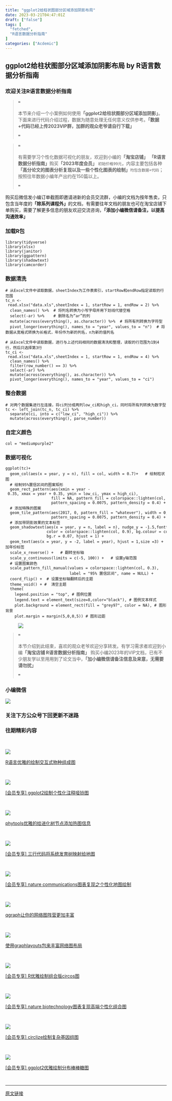 ```yaml
---
title: "ggplot2给柱状图部分区域添加阴影布局"
date: 2023-03-21T04:47:01Z
draft: ["false"]
tags: [
  "fetched",
  "R语言数据分析指南"
]
categories: ["Acdemic"]
---
```

ggplot2给柱状图部分区域添加阴影布局 by R语言数据分析指南
------
<div><section data-tool="mdnice编辑器" data-website="https://www.mdnice.com"><h3 data-tool="mdnice编辑器"><span><span></span>欢迎关注R语言数据分析指南</span><span></span></h3><blockquote data-tool="mdnice编辑器"><span>❝</span><p>本节来介绍一个小案例如何使用<strong>「ggplot2给柱状图部分区域添加阴影」</strong>。下面来进行代码介绍过程，数据为随意处理无任何意义仅供参考。<strong>「数据+代码已经上传2023VIP群，加群的观众老爷请自行下载」</strong></p><span>❞</span></blockquote><blockquote data-tool="mdnice编辑器"><span>❝</span><p>有需要学习个性化数据可视化的朋友，欢迎到小编的<strong>「淘宝店铺」</strong> <strong>「R语言数据分析指南」</strong>购买<strong>「2023年度会员」</strong> <code>初始价格99元</code>，内容主要包括各种<strong>「高分论文的图表分析复现以及一些个性化图表的绘制」</strong><code>均包含数据+代码</code>；按照往年数据小编年产出约在150篇以上。</p><span>❞</span></blockquote><p data-tool="mdnice编辑器">购买后微信发小编订单截图即邀请进新的会员交流群，小编的文档为按年售卖，只包含当年度的<strong>「除系列课程外」</strong>的文档，有需要往年文档的朋友也可在淘宝店铺下单购买，需要了解更多信息的朋友欢迎交流咨询，<strong>「添加小编微信请备注，以提高沟通效率」</strong></p><h3 data-tool="mdnice编辑器"><span></span><span><span></span>加载R包</span><span></span></h3><pre data-tool="mdnice编辑器"><span></span><code><span>library</span>(tidyverse)<br><span>library</span>(xlsx)<br><span>library</span>(janitor)<br><span>library</span>(ggpattern)<br><span>library</span>(shadowtext)<br><span>library</span>(camcorder)<br></code></pre><h3 data-tool="mdnice编辑器"><span></span><span><span></span>数据清洗</span><span></span></h3><pre data-tool="mdnice编辑器"><span></span><code><span># 从Excel文件中读取数据，sheetIndex为工作表索引，startRow和endRow指定读取的行范围</span><br>tc_n &lt;- read.xlsx(<span>"data.xls"</span>,sheetIndex = 1, startRow = 1, endRow = 2) %&gt;% <br>  clean_names() %&gt;%  <span># 将列名转换为小写字母并用下划线代替空格</span><br>  select(-ar) %&gt;%    <span># 删除名为“ar”的列</span><br>  mutate(across(everything(), as.character)) %&gt;%  <span># 将所有列转换为字符型</span><br>  pivot_longer(everything(), names_to = <span>"year"</span>, values_to = <span>"n"</span>)  <span># 将数据从宽格式转换为长格式，年份作为新的列名，n为新的值列名</span><br></code></pre><pre data-tool="mdnice编辑器"><span></span><code><span># 从Excel文件中读取数据，进行与上述代码相同的数据清洗和整理，读取的行范围为1到4行，然后只选择第3行</span><br>tc_ci &lt;- read.xlsx(<span>"data.xls"</span>,sheetIndex = <span>1</span>, startRow = <span>1</span>, endRow = <span>4</span>) %&gt;% <br>  clean_names() %&gt;% <br>  filter(row_number() == <span>3</span>) %&gt;% <br>  select(-ar) %&gt;% <br>  mutate(across(everything(), as.character)) %&gt;% <br>  pivot_longer(everything(), names_to = <span>"year"</span>, values_to = <span>"ci"</span>)<br></code></pre><h3 data-tool="mdnice编辑器"><span></span><span><span></span>整合数据</span><span></span></h3><pre data-tool="mdnice编辑器"><span></span><code><span># 对两个数据集进行左连接，将ci列分成两列low_ci和high_ci，同时将所有列转换为数字型</span><br>tc &lt;- left_join(tc_n, tc_ci) %&gt;% <br>  separate(ci, into = c(<span>"low_ci"</span>, <span>"high_ci"</span>)) %&gt;% <br>  mutate(across(everything(), parse_number))<br></code></pre><h3 data-tool="mdnice编辑器"><span></span><span><span></span>自定义颜色</span><span></span></h3><pre data-tool="mdnice编辑器"><span></span><code>col = <span>"mediumpurple2"</span><br></code></pre><h3 data-tool="mdnice编辑器"><span></span><span><span></span>数据可视化</span><span></span></h3><pre data-tool="mdnice编辑器"><span></span><code>ggplot(tc)+<br>  geom_col(aes(x = year, y = n), fill = col, width = <span>0.7</span>)+   <span># 绘制柱状图</span><br>  <span># 绘制95%置信区间的图案矩形</span><br>  geom_rect_pattern(aes(xmin = year - <span>0.35</span>, xmax = year + <span>0.35</span>, ymin = low_ci, ymax = high_ci),<br>                    fill = <span>NA</span>, pattern_fill = colorspace::lighten(col, <span>0.3</span>), pattern_color = <span>NA</span>,<br>                    pattern_spacing = <span>0.0075</span>, pattern_density = <span>0.4</span>) +<br>  <span># 添加特殊的图案</span><br>  geom_tile_pattern(aes(<span>2017</span>, <span>0</span>, pattern_fill = <span>"whatever"</span>), width = <span>0</span>, height = <span>0</span>, fill = <span>NA</span>, pattern_color = <span>NA</span>,<br>                    pattern_spacing = <span>0.0075</span>, pattern_density = <span>0.4</span>) + <br>  <span># 添加带阴影效果的文本标签</span><br>  geom_shadowtext(aes(x = year, y = n, label = n), nudge_y = -<span>1.5</span>,fontface = <span>"bold"</span>,size = <span>3</span>,<br>                  color = colorspace::lighten(col, <span>0.9</span>), bg.colour = colorspace::darken(col, <span>0.9</span>),<br>                  bg.r = <span>0.07</span>, hjust = <span>1</span>) +<br>  geom_text(aes(x = year, y = -<span>2</span>, label = year), hjust = <span>1</span>,size =<span>3</span>) +   <span># 添加年份标签</span><br>  scale_x_reverse() +   <span># 翻转坐标轴</span><br>  scale_y_continuous(limits = c(-<span>5</span>, <span>100</span>)) +   <span># 设置y轴范围</span><br>  <span># 设置图案颜色</span><br>  scale_pattern_fill_manual(values = colorspace::lighten(col, <span>0.3</span>),<br>                            label = <span>"95% 置信区间"</span>, name = <span>NULL</span>) +<br>  coord_flip() +  <span># 设置坐标轴翻转后的主题</span><br>  theme_void() + <span>#  清空主题</span><br>  theme(<br>    legend.position = <span>"top"</span>, <span># 图例位置</span><br>    legend.text = element_text(size=<span>8</span>,color=<span>"black"</span>), <span># 图例文本样式</span><br>    plot.background = element_rect(fill = <span>"grey97"</span>, color = <span>NA</span>), <span># 图形背景</span><br>    plot.margin = margin(<span>5</span>,<span>0</span>,<span>0</span>,<span>5</span>)) <span># 图形边距</span><br></code></pre><figure data-tool="mdnice编辑器"><img data-ratio="0.616643929058663" data-src="https://mmbiz.qpic.cn/mmbiz_png/EibnicgwScTAZR9TjzzNVdKEG1VFm4sjTiaibd5pEFey4icUiaOQjc7KN4DtGlrXHQJxbVB8xWxic0MoDXl4FnibTuHh8g/640?wx_fmt=png" data-type="png" data-w="733" src="https://mmbiz.qpic.cn/mmbiz_png/EibnicgwScTAZR9TjzzNVdKEG1VFm4sjTiaibd5pEFey4icUiaOQjc7KN4DtGlrXHQJxbVB8xWxic0MoDXl4FnibTuHh8g/640?wx_fmt=png"></figure><blockquote data-tool="mdnice编辑器"><span>❝</span><p>本节介绍到此结束，喜欢的观众老爷欢迎分享转发。有学习需求者欢迎到小编<strong>「淘宝店铺 R语言数据分析指南」</strong> 购买小编2023年的VIP文档，已有不少朋友学以至用用到了论文当中，<strong>「加小编微信请备注信息及来意，无需要请勿扰」</strong></p><span>❞</span></blockquote><h3 data-tool="mdnice编辑器"><span></span><span><span></span>小编微信</span><span></span></h3><p><img data-galleryid="" data-ratio="1" data-s="300,640" data-src="https://mmbiz.qpic.cn/mmbiz_jpg/EibnicgwScTAaNu6sU2UCYkxFq9ibq75wuaO0lqFoYz1icUo4jh3N2icAWECmibgPvqyReur0FCp7JNKO0icnRAsbO9ug/640?wx_fmt=jpeg" data-type="jpeg" data-w="430" src="https://mmbiz.qpic.cn/mmbiz_jpg/EibnicgwScTAaNu6sU2UCYkxFq9ibq75wuaO0lqFoYz1icUo4jh3N2icAWECmibgPvqyReur0FCp7JNKO0icnRAsbO9ug/640?wx_fmt=jpeg"></p><h3 data-tool="mdnice编辑器"><span></span><span><span></span>关注下方公众号下回更新不迷路</span><span></span></h3><section><mp-common-profile data-pluginname="mpprofile" data-weui-theme="light" data-id="Mzg3MzQzNTYzMw==" data-headimg="http://mmbiz.qpic.cn/mmbiz_png/EibnicgwScTAZF0rpeZII9Ltl26VbVagriczTria1fib3XgjwwHEHFjPzkmGpqWDVVHBSzhENictUM2iavAKiaM5lc9USw/0?wx_fmt=png" data-nickname="R语言数据分析指南" data-alias="YanJANtwo" data-signature="R语言重症爱好者，喜欢绘制各种精美的图表，喜欢的小伙伴可以关注我，跟我一起学习" data-from="0" data-is_biz_ban="0"></mp-common-profile></section><h3 data-tool="mdnice编辑器"><span></span><span><span></span>往期精彩内容</span><span></span></h3></section><p><br></p><section><a href="http://mp.weixin.qq.com/s?__biz=Mzg3MzQzNTYzMw==&amp;mid=2247501979&amp;idx=1&amp;sn=1fb4129af9b5faf4e7bbe93852ae4e45&amp;chksm=cee29005f99519130378ef4a3751f67fbd2612e9f40fd1139cfe6ee593a73c466204c488ebf1&amp;scene=21#wechat_redirect" data-linktype="1"><section><section><section data-mid=""><span data-positionback="static"><img data-ratio="0.42555438225976766" data-src="https://mmbiz.qpic.cn/mmbiz_jpg/EibnicgwScTAZKWCt0ib0F4P2F8xD4FYAWnSPQHn1jOBd5ASBEEtj2vicPTtk7ax2XkFvibTMkXNo2GPZLsjicKolYkQ/640?wx_fmt=jpeg" data-w="947" src="https://mmbiz.qpic.cn/mmbiz_jpg/EibnicgwScTAZKWCt0ib0F4P2F8xD4FYAWnSPQHn1jOBd5ASBEEtj2vicPTtk7ax2XkFvibTMkXNo2GPZLsjicKolYkQ/640?wx_fmt=jpeg"></span></section><section data-mid=""><p>R语言优雅的绘制交互式物种组成图</p></section></section></section></a></section><p><br></p><section><a href="http://mp.weixin.qq.com/s?__biz=Mzg3MzQzNTYzMw==&amp;mid=2247501935&amp;idx=1&amp;sn=67925856510ed27850408609b51d717a&amp;chksm=cee290f1f99519e738572111448fdab5c77032018396eaea25e15eb14fd7362a83b5d015b43e&amp;scene=21#wechat_redirect" data-linktype="1"><section><section><section data-mid=""><span data-positionback="static"><img data-ratio="0.42444444444444446" data-src="https://mmbiz.qpic.cn/mmbiz_jpg/EibnicgwScTAZAIkWYpHVp5MWtibb8MKh2Qy6yb7icZD0159BFZMR7uw0qch6NP0I3ibtEOUFPvPFXjtgvKnJQkSoBA/640?wx_fmt=jpeg" data-w="900" src="https://mmbiz.qpic.cn/mmbiz_jpg/EibnicgwScTAZAIkWYpHVp5MWtibb8MKh2Qy6yb7icZD0159BFZMR7uw0qch6NP0I3ibtEOUFPvPFXjtgvKnJQkSoBA/640?wx_fmt=jpeg"></span></section><section data-mid=""><p>[会员专享] ggplot2绘制个性化注释哑铃图</p></section></section></section></a></section><p><br></p><section><a href="http://mp.weixin.qq.com/s?__biz=Mzg3MzQzNTYzMw==&amp;mid=2247501920&amp;idx=1&amp;sn=60800dee31b611c4a3aff30c388ca307&amp;chksm=cee290fef99519e8c955b1a21c1ecf9d36b3750d0b8b47acb11b7ccfc46916b393b1be1541bd&amp;scene=21#wechat_redirect" data-linktype="1"><section><section><section data-mid=""><span data-positionback="static"><img data-ratio="0.425" data-src="https://mmbiz.qpic.cn/mmbiz_jpg/EibnicgwScTAaxt1CFVZDlD0J1GgnEIXhxYLaYZZUp6grTscUBCnqEF08wkazA3RNpZpiaDvfgSiawO2uffeoia1CKA/640?wx_fmt=jpeg" data-w="600" src="https://mmbiz.qpic.cn/mmbiz_jpg/EibnicgwScTAaxt1CFVZDlD0J1GgnEIXhxYLaYZZUp6grTscUBCnqEF08wkazA3RNpZpiaDvfgSiawO2uffeoia1CKA/640?wx_fmt=jpeg"></span></section><section data-mid=""><p>phytools优雅的给进化树节点添加热图信息</p></section></section></section></a></section><p><br></p><section><a href="http://mp.weixin.qq.com/s?__biz=Mzg3MzQzNTYzMw==&amp;mid=2247501894&amp;idx=1&amp;sn=63c3f160e35fd62b4fa9572afaaab4c6&amp;chksm=cee290d8f99519cec71b09e6b86eb7495b6e6022f8daa95f3cc874bb85f5ebdb1eb673bfef32&amp;scene=21#wechat_redirect" data-linktype="1"><section><section><section data-mid=""><span data-positionback="static"><img data-ratio="0.42444444444444446" data-src="https://mmbiz.qpic.cn/mmbiz_jpg/EibnicgwScTAaPmqUsHQ6ibtGohA3AMJff1w1Rq86icUaD5WtCTQkfjREjAYSXggGjIic27K9znbDTEMdPPE3VCvBpQ/640?wx_fmt=jpeg" data-w="900" src="https://mmbiz.qpic.cn/mmbiz_jpg/EibnicgwScTAaPmqUsHQ6ibtGohA3AMJff1w1Rq86icUaD5WtCTQkfjREjAYSXggGjIic27K9znbDTEMdPPE3VCvBpQ/640?wx_fmt=jpeg"></span></section><section data-mid=""><p>[会员专享] 三行代码将系统发育树映射给地图</p></section></section></section></a></section><p><br></p><section><a href="http://mp.weixin.qq.com/s?__biz=Mzg3MzQzNTYzMw==&amp;mid=2247501813&amp;idx=1&amp;sn=5b33aa351542c8308251e17cb050b2eb&amp;chksm=cee29f6bf995167d65afe5d141453e2916813908c89451fa8ed3f57b93d27b5fc495b43823c6&amp;scene=21#wechat_redirect" data-linktype="1"><section><section><section data-mid=""><span data-positionback="static"><img data-ratio="0.42407407407407405" data-src="https://mmbiz.qpic.cn/mmbiz_jpg/EibnicgwScTAYwcHE3ZyxozdntkibV6Gn4K8SbfzvLe7GViaU6PZoXhBYjSl3RhdG82nNlHuyzOJgiczBvhQLqyxMiag/640?wx_fmt=jpeg" data-w="1080" src="https://mmbiz.qpic.cn/mmbiz_jpg/EibnicgwScTAYwcHE3ZyxozdntkibV6Gn4K8SbfzvLe7GViaU6PZoXhBYjSl3RhdG82nNlHuyzOJgiczBvhQLqyxMiag/640?wx_fmt=jpeg"></span></section><section data-mid=""><p>[会员专享] nature communications图表复现之个性化地图绘制</p></section></section></section></a></section><p><br></p><section><a href="http://mp.weixin.qq.com/s?__biz=Mzg3MzQzNTYzMw==&amp;mid=2247501738&amp;idx=1&amp;sn=b9c01def68c7c70a9cb4098f03bd4696&amp;chksm=cee29f34f9951622536726a079118036d894429ba1f71927e7109a623b466d422042af61279a&amp;scene=21#wechat_redirect" data-linktype="1"><section><section><section data-mid=""><span data-positionback="static"><img data-ratio="0.42444444444444446" data-src="https://mmbiz.qpic.cn/mmbiz_jpg/EibnicgwScTAaWdnhibLaeC1cpd1iakQBXdZxm42rVfXsj4XItkCRthPpKPibTBI0Kr9GyCgUgRVkNv0XibycY9beMsw/640?wx_fmt=jpeg" data-w="900" src="https://mmbiz.qpic.cn/mmbiz_jpg/EibnicgwScTAaWdnhibLaeC1cpd1iakQBXdZxm42rVfXsj4XItkCRthPpKPibTBI0Kr9GyCgUgRVkNv0XibycY9beMsw/640?wx_fmt=jpeg"></span></section><section data-mid=""><p>qgraph让你的网络图阵营更加丰富</p></section></section></section></a></section><p><br></p><section><a href="http://mp.weixin.qq.com/s?__biz=Mzg3MzQzNTYzMw==&amp;mid=2247501682&amp;idx=1&amp;sn=129af6929a76d751034ee99f0a46d6bd&amp;chksm=cee29fecf99516faf1dcf6baab90858c4988584edb135ca39044e751cc2b3835de931c8f467d&amp;scene=21#wechat_redirect" data-linktype="1"><section><section><section data-mid=""><span data-positionback="static"><img data-ratio="0.425" data-src="https://mmbiz.qpic.cn/mmbiz_jpg/EibnicgwScTAaIVysx08v4nh5dugAJOJXOlpakLIhvFEVe3Fs3N5rTPH8lBCk8LVCdsQ9Hvdib7VfzlGY4Wkq5BAQ/640?wx_fmt=jpeg" data-w="1080" src="https://mmbiz.qpic.cn/mmbiz_jpg/EibnicgwScTAaIVysx08v4nh5dugAJOJXOlpakLIhvFEVe3Fs3N5rTPH8lBCk8LVCdsQ9Hvdib7VfzlGY4Wkq5BAQ/640?wx_fmt=jpeg"></span></section><section data-mid=""><p>使用graphlayouts包来丰富网络图布局</p></section></section></section></a></section><p><br></p><section><a href="http://mp.weixin.qq.com/s?__biz=Mzg3MzQzNTYzMw==&amp;mid=2247501630&amp;idx=1&amp;sn=ae4076f0c916403a07321e8be5d10af9&amp;chksm=cee29fa0f99516b69e50632fd85b4d26d8440c6a115e14f3b2a5515aa19c5f4046ad3d41bac1&amp;scene=21#wechat_redirect" data-linktype="1"><section><section><section data-mid=""><span data-positionback="static"><img data-ratio="0.425" data-src="https://mmbiz.qpic.cn/mmbiz_jpg/EibnicgwScTAZ8uSib3RQgZUFmxC1CFHPIHST2IV7u8v8n9zKD0ZqNb56mQOvicpM7YchfiaONRdenoX7RCSczLDCow/640?wx_fmt=jpeg" data-w="1080" src="https://mmbiz.qpic.cn/mmbiz_jpg/EibnicgwScTAZ8uSib3RQgZUFmxC1CFHPIHST2IV7u8v8n9zKD0ZqNb56mQOvicpM7YchfiaONRdenoX7RCSczLDCow/640?wx_fmt=jpeg"></span></section><section data-mid=""><p>[会员专享] R优雅绘制组合版circos图</p></section></section></section></a></section><p><br></p><section><a href="http://mp.weixin.qq.com/s?__biz=Mzg3MzQzNTYzMw==&amp;mid=2247501425&amp;idx=1&amp;sn=e4023be2f4e69312474222c2b9d2499a&amp;chksm=cee29eeff99517f932eeaea90e1d79dafd7997c68fc70312815e3454d371aae27fce11768779&amp;scene=21#wechat_redirect" data-linktype="1"><section><section><section data-mid=""><span data-positionback="static"><img data-ratio="0.425" data-src="https://mmbiz.qpic.cn/mmbiz_jpg/EibnicgwScTAaTsiaAXVLAoxX8VR6EE4RRXCPiarXOiaxQ96Tm86wg6PvQZvhw60h2pttsPY1q31ibjoiag8GSOeKOX5Q/640?wx_fmt=jpeg" data-w="1080" src="https://mmbiz.qpic.cn/mmbiz_jpg/EibnicgwScTAaTsiaAXVLAoxX8VR6EE4RRXCPiarXOiaxQ96Tm86wg6PvQZvhw60h2pttsPY1q31ibjoiag8GSOeKOX5Q/640?wx_fmt=jpeg"></span></section><section data-mid=""><p>[会员专享] nature biotechnology图表复现高端个性化组合图</p></section></section></section></a></section><p><br></p><section><a href="http://mp.weixin.qq.com/s?__biz=Mzg3MzQzNTYzMw==&amp;mid=2247501232&amp;idx=1&amp;sn=48dcdaecd394a47759fc716590ed186b&amp;chksm=cee29d2ef9951438f6b8a2385ebc96b162d33878f81092f9fea62422b51a92fef93d2361385a&amp;scene=21#wechat_redirect" data-linktype="1"><section><section><section data-mid=""><span data-positionback="static"><img data-ratio="0.42444444444444446" data-src="https://mmbiz.qpic.cn/mmbiz_jpg/EibnicgwScTAZP20CGJ6EEn9qiaFUB00cic4fmOdicedBVxlibMUxJ75SdJCHVb2oJJn2fq9DaRs9ib1qWc9BtHyMqunQ/640?wx_fmt=jpeg" data-w="900" src="https://mmbiz.qpic.cn/mmbiz_jpg/EibnicgwScTAZP20CGJ6EEn9qiaFUB00cic4fmOdicedBVxlibMUxJ75SdJCHVb2oJJn2fq9DaRs9ib1qWc9BtHyMqunQ/640?wx_fmt=jpeg"></span></section><section data-mid=""><p>[会员专享] circlize绘制复杂基因组图</p></section></section></section></a></section><p><br></p><section><a href="http://mp.weixin.qq.com/s?__biz=Mzg3MzQzNTYzMw==&amp;mid=2247501313&amp;idx=1&amp;sn=de75bc4b7b362ab179adf95852bfc90e&amp;chksm=cee29e9ff995178901eab0c115fb20a6bdf928901570272ab51510240f7611c522443d3df764&amp;scene=21#wechat_redirect" data-linktype="1"><section><section><section data-mid=""><span data-positionback="static"><img data-ratio="0.42515723270440253" data-src="https://mmbiz.qpic.cn/mmbiz_jpg/EibnicgwScTAaDG03gujU0PGeKbopfKt3DiarGyfES5Onvoa8MdYZOnbbZUmia5XtZibLYlic3HUIvq0B9hemWT8emHA/640?wx_fmt=jpeg" data-w="795" src="https://mmbiz.qpic.cn/mmbiz_jpg/EibnicgwScTAaDG03gujU0PGeKbopfKt3DiarGyfES5Onvoa8MdYZOnbbZUmia5XtZibLYlic3HUIvq0B9hemWT8emHA/640?wx_fmt=jpeg"></span></section><section data-mid=""><p>[会员专享] ggplot2优雅绘制分布棒棒糖图</p></section></section></section></a></section><p><br></p><p><mp-style-type data-value="3"></mp-style-type></p></div>  
<hr>
<a href="https://mp.weixin.qq.com/s/zg0ln5Osmtc1HpKrfesIRw",target="_blank" rel="noopener noreferrer">原文链接</a>
